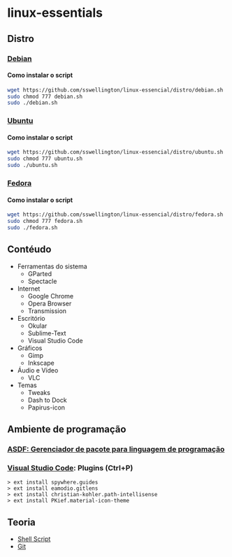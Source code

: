 # linux-essentials

## Distro

### [Debian](https://www.debian.org/distrib/index.pt.html)

#### Como instalar o script
~~~bash
wget https://github.com/sswellington/linux-essencial/distro/debian.sh
sudo chmod 777 debian.sh
sudo ./debian.sh
~~~

### [Ubuntu](https://ubuntu.com/download)

#### Como instalar o script
~~~bash
wget https://github.com/sswellington/linux-essencial/distro/ubuntu.sh
sudo chmod 777 ubuntu.sh
sudo ./ubuntu.sh
~~~

### [Fedora](https://getfedora.org/pt_BR/workstation/download/)
#### Como instalar o script
~~~bash
wget https://github.com/sswellington/linux-essencial/distro/fedora.sh
sudo chmod 777 fedora.sh
sudo ./fedora.sh
~~~

## Contéudo
* Ferramentas do sistema
	* GParted
    * Spectacle
* Internet
	* Google Chrome
	* Opera Browser
    * Transmission
* Escritório
    * Okular
    * Sublime-Text
    * Visual Studio Code
* Gráficos
    * Gimp
    * Inkscape    
* Áudio e Vídeo
	* VLC
* Temas
    * Tweaks	
    * Dash to Dock
	* Papirus-icon
	
## Ambiente de programação

### [ASDF: Gerenciador de pacote para linguagem de programação](https://github.com/sswellington/linux-essencial/tree/master/equivalente/asdf.sh)

### [Visual Studio Code](https://code.visualstudio.com/): Plugins (Ctrl+P)
    > ext install spywhere.guides
    > ext install eamodio.gitlens
    > ext install christian-kohler.path-intellisense
    > ext install PKief.material-icon-theme

## Teoria
* [Shell Script](https://github.com/sswellington/linux-essencial/tree/master/teoria/shell-script.md)
* [Git](https://github.com/sswellington/linux-essencial/tree/master/teoria/git.md)